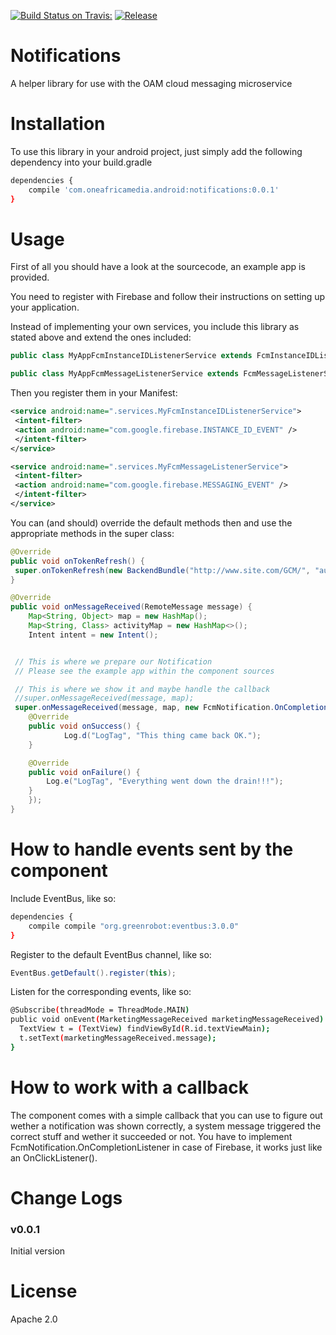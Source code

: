 [![Build Status on Travis:](https://travis-ci.org/OneAfricaMedia/android-notifications.svg?branch=master)](https://travis-ci.org/OneAfricaMedia/android-notifications)
[![Release](https://img.shields.io/github/release/OneAfricaMedia/android-notifications.svg)](https://github.com/OneAfricaMedia/android-notifications/releases)

# Notifications

A helper library for use with the OAM cloud messaging microservice

# Installation

To use this library in your android project, just simply add the following dependency into your build.gradle

```sh
dependencies {
    compile 'com.oneafricamedia.android:notifications:0.0.1'
}
```

# Usage

First of all you should have a look at the sourcecode, an example app is provided.

You need to register with Firebase and follow their instructions on setting up your application.

Instead of implementing your own services, you include this library as stated above and extend the ones included:

```java
public class MyAppFcmInstanceIDListenerService extends FcmInstanceIDListenerService {…}

public class MyAppFcmMessageListenerService extends FcmMessageListenerService {…}
```

Then you register them in your Manifest:

```xml
<service android:name=".services.MyFcmInstanceIDListenerService">
 <intent-filter>
 <action android:name="com.google.firebase.INSTANCE_ID_EVENT" />
 </intent-filter>
</service>

<service android:name=".services.MyFcmMessageListenerService">
 <intent-filter>
 <action android:name="com.google.firebase.MESSAGING_EVENT" />
 </intent-filter>
</service>
```

You can (and should) override the default methods then and use the appropriate methods in the super class:

```java
@Override
public void onTokenRefresh() {
 super.onTokenRefresh(new BackendBundle("http://www.site.com/GCM/", "auth", "http://www.site.com/API/", "auth", "0"));
}

@Override
public void onMessageReceived(RemoteMessage message) {
    Map<String, Object> map = new HashMap();
    Map<String, Class> activityMap = new HashMap<>();
    Intent intent = new Intent();


 // This is where we prepare our Notification
 // Please see the example app within the component sources

 // This is where we show it and maybe handle the callback
 //super.onMessageReceived(message, map);
 super.onMessageReceived(message, map, new FcmNotification.OnCompletionListener() {
    @Override
    public void onSuccess() {
            Log.d("LogTag", "This thing came back OK.");
    }

    @Override
    public void onFailure() {
        Log.e("LogTag", "Everything went down the drain!!!");
    }
    });
}

```

# How to handle events sent by the component

Include EventBus, like so:

```sh
dependencies {
    compile compile "org.greenrobot:eventbus:3.0.0"
}
```

Register to the default EventBus channel, like so:

```java
EventBus.getDefault().register(this);
```

Listen for the corresponding events, like so:

```sh
@Subscribe(threadMode = ThreadMode.MAIN)
public void onEvent(MarketingMessageReceived marketingMessageReceived) {
  TextView t = (TextView) findViewById(R.id.textViewMain);
  t.setText(marketingMessageReceived.message);
}
```

# How to work with a callback

The component comes with a simple callback that you can use to figure out wether a notification was shown correctly, a system message triggered the correct stuff and wether it succeeded or not.
You have to implement FcmNotification.OnCompletionListener in case of Firebase, it works just like an OnClickListener().

# Change Logs

### v0.0.1

Initial version

# License

Apache 2.0